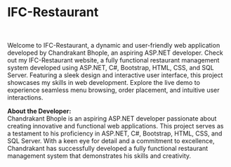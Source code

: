 <h1>IFC-Restaurant </h1><br>

Welcome to IFC-Restaurant, a dynamic and user-friendly web application developed by Chandrakant Bhople, an aspiring ASP.NET developer. Check out my IFC-Restaurant website, a fully functional restaurant management system developed using ASP.NET, C#, Bootstrap, HTML, CSS, and SQL Server. Featuring a sleek design and interactive user interface, this project showcases my skills in web development. Explore the live demo to experience seamless menu browsing, order placement, and intuitive user interactions.

<b>About the Developer:</b></br>
Chandrakant Bhople is an aspiring ASP.NET developer passionate about creating innovative and functional web applications. This project serves as a testament to his proficiency in ASP.NET, C#, Bootstrap, HTML, CSS, and SQL Server. With a keen eye for detail and a commitment to excellence, Chandrakant has successfully developed a fully functional restaurant management system that demonstrates his skills and creativity.
